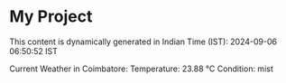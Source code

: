 # My Project

This content is dynamically generated in Indian Time (IST): 2024-09-06 06:50:52 IST


Current Weather in Coimbatore:
Temperature: 23.88 °C
Condition: mist
